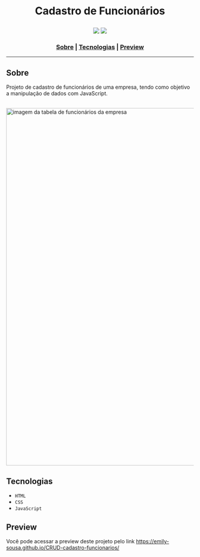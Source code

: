# <p align="center">Cadastro de Funcionários</p>

<div align="center">
 <img src="http://img.shields.io/static/v1?label=RELEASE&message=JULY%2022&color=green&style=for-the-badge"/>
<img src="https://img.shields.io/static/v1?label=STATUS&message=FINISH&color=green&style=for-the-badge"/>
</div>

<h3 align="center">
  <a href="#sobre">Sobre</a> |
  <a href="#tecnologias">Tecnologias</a> |
  <a href="#preview">Preview</a>
</h3>

___

## Sobre
Projeto de cadastro de funcionários de uma empresa, tendo como objetivo a manipulação de dados com JavaScript.
<br></br>

<img width="960" alt="imagem da tabela de funcionários da empresa" src="https://user-images.githubusercontent.com/88735994/184226476-cb28baae-154a-4d3a-a14d-88ee61450442.png">


## Tecnologias
* ``HTML``
* ``CSS``
* ``JavaScript``

## Preview
Você pode acessar a preview deste projeto pelo link https://emily-sousa.github.io/CRUD-cadastro-funcionarios/
